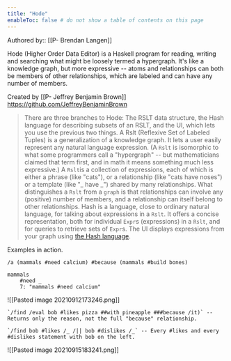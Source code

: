 ```yaml
---
title: "Hode"
enableToc: false # do not show a table of contents on this page
---
```

Authored by:: [[P- Brendan Langen]]

Hode (Higher Order Data Editor) is a Haskell program for reading, writing and searching what might be loosely termed a hypergraph. It's like a knowledge graph, but more expressive -- atoms and relationships can both be members of other relationships, which are labeled and can have any number of members.

Created by [[P- Jeffrey Benjamin Brown]] https://github.com/JeffreyBenjaminBrown

> There are three branches to Hode: The RSLT data structure, the Hash language for describing subsets of an RSLT, and the UI, which lets you use the previous two things.
> A Rslt (Reflexive Set of Labeled Tuples) is a generalization of a knowledge graph. It lets a user easily represent any natural language expression. (A `Rslt` is isomorphic to what some programmers call a "hypergraph" -- but mathematicians claimed that term first, and in math it means something much less expressive.)
> A `Rslt`is a collection of expressions, each of which is either a phrase (like "cats"), or a relationship (like "cats have noses") or a template (like "_ have _") shared by many relationships.
> What distinguishes a `Rslt` from a `graph` is that relationships can involve any (positive) number of members, and a relationship can itself belong to other relationships.
> Hash is a language, close to ordinary natural language, for talking about expressions in a `Rslt`. It offers a concise representation, both for individual `Expr`s (expressions) in a `Rslt`, and for queries to retrieve sets of `Expr`s.
> The UI displays expressions from your graph using [the Hash language](https://github.com/JeffreyBenjaminBrown/hode/blob/master/docs/hash/the-hash-language.md).

Examples in action.
```
/a (mammals #need calcium) #because (mammals #build bones)
```

```query
mammals
	#need _
	7: "mammals #need calcium"
```
![[Pasted image 20210912173246.png]]

```
`/find /eval bob #likes pizza ##with pineapple ###because /it)` -- Returns only the reason, not the full "because" relationship.
```

```
`/find bob #likes /_ /|| bob #dislikes /_` -- Every #likes and every #dislikes statement with bob on the left.
```


![[Pasted image 20210915183241.png]]